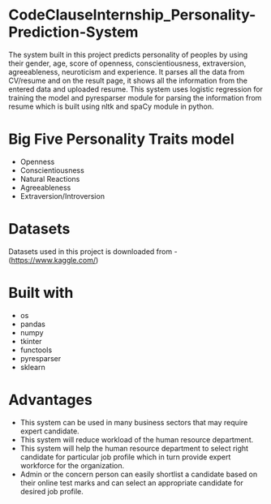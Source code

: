 # CodeClauseInternship_Personality-Prediction-System
The system built in this project predicts personality of peoples by using their gender, age, score of openness, conscientiousness, extraversion, agreeableness, neuroticism and experience. It parses all the data from CV/resume and on the result page, it shows all the information from the entered data and uploaded resume. This system uses logistic regression for training the model and pyresparser module for parsing the information from resume which is built using nltk and spaCy module in python.
# Big Five Personality Traits model
- Openness
- Conscientiousness
- Natural Reactions
- Agreeableness
- Extraversion/Introversion
# Datasets
Datasets used in this project is downloaded from - (https://www.kaggle.com/)
# Built with
- os
- pandas
- numpy
- tkinter
- functools
- pyresparser
- sklearn
# Advantages
- This system can be used in many business sectors that may require expert candidate.
- This system will reduce workload of the human resource department.
- This system will help the human resource department to select right candidate for particular job profile which in turn provide expert workforce for the organization.
- Admin or the concern person can easily shortlist a candidate based on their online test marks and can select an appropriate candidate for desired job profile.
